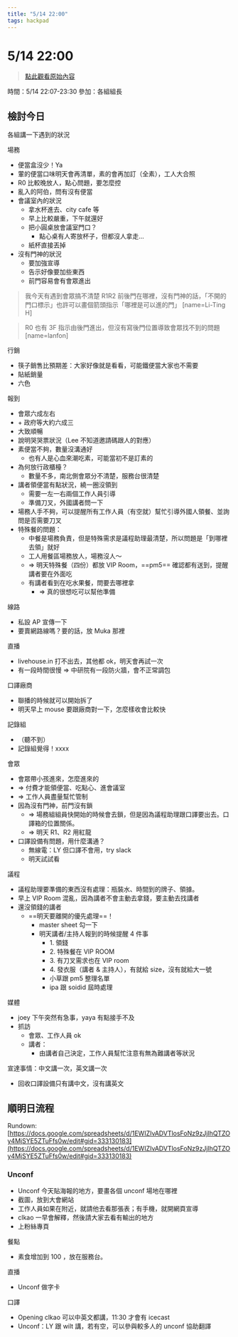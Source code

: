 ```yaml
---
title: "5/14 22:00"
tags: hackpad
---
```


# 5/14 22:00

> [點此觀看原始內容](https://g0v.hackpad.tw/yaPEzFOlqGd)

時間：5/14 22:07-23:30
參加：各組組長

## 檢討今日

各組講一下遇到的狀況

場務
- 便當盒沒少！Ya
- 葷的便當口味明天會再清單，素的會再加訂（全素），工人大合照
- R0 比較晚放人，點心問題，要怎麼控
- 亂入的阿伯，問有沒有便當
- 會議室內的狀況
    - 拿水杯進去、city cafe 等
    - 早上比較嚴重，下午就還好
    - 把小圓桌放會議室門口？
        - 點心桌有人寄放杯子，但都沒人拿走...
    - 紙杯直接丟掉
- 沒有門神的狀況
    - 要加強宣導
    - 告示好像要加些東西
    - 前門容易會有會眾進出
> 我今天有遇到會眾搞不清楚 R1R2 前後門在哪裡，沒有門神的話，「不開的門口標示」也許可以畫個箭頭指示「哪裡是可以進的門」
> [name=Li-Ting H]

> R0 也有 3F 指示由後門進出，但沒有寫後門位置導致會眾找不到的問題
> [name=lanfon]


行銷
- 筷子銷售比預期差：大家好像就是看看，可能鐵便當大家也不需要
- 貼紙銷量
- 六色

報到
- 會眾六成左右
- \+ 政府等大約六成三
- 大致順暢
- 說明哭哭票狀況（Lee 不知道邀請碼跟人的對應）
- 素便當不夠，數量沒溝通好
    - 也有人是心血來潮吃素，可能當初不是訂素的
- 為何放行政櫃檯？
    - 數量不多，南北側會眾分不清楚，服務台很清楚
- 講者領便當有點狀況，繞一圈沒領到
    - 需要一左一右兩個工作人員引導
    - 準備刀叉，外國講者問一下
- 場務人手不夠，可以提醒所有工作人員（有空就）幫忙引導外國人領餐、並詢問是否需要刀叉
- 特殊餐的問題：
    - 中餐是場務負責，但是特殊需求是議程助理最清楚，所以問題是「到哪裡去領」就好
    - 工人用餐區場務放人，場務沒人～
    - =\> 明天特殊餐（四份）都放 VIP Room，==pm5== 確認都有送到，提醒講者要在外面吃
    - 有講者看到在吃水果餐，問要去哪裡拿
        - =\> 真的很想吃可以幫他準備

線路
- 私設 AP 宣傳一下
- 要賣網路線嗎？要的話，放 Muka 那裡

直播
- livehouse.in 打不出去，其他都 ok，明天會再試一次
- 有一段時間很慢 =\> 中研院有一段防火牆，會不正常調包

口譯廠商
- 聯播的時候就可以開始拆了
- 明天早上 mouse 要跟廠商對一下，怎麼樣收會比較快

記錄組
- （聽不到）
- 記錄組覺得！xxxx

會眾
- 會眾帶小孩進來，怎麼進來的
- =\> 付費才能領便當、吃點心、進會議室
- =\> 工作人員盡量幫忙管制
- 因為沒有門神，前門沒有鎖
    - =\> 場務組組員快開始的時候會去鎖，但是因為議程助理跟口譯要出去。口譯箱的位置關係。
    - =\> 明天 R1、R2 用紅龍
- 口譯設備有問題，用什麼溝通？
    - 無線電：LY 但口譯不會用，try slack
    - 明天試試看

議程
- 議程助理要準備的東西沒有處理：瓶裝水、時間到的牌子、領據。
- 早上 VIP Room 混亂，因為講者不會主動去拿錢，要主動去找講者
- 還沒領錢的講者
    - ==明天要離開的優先處理==！
        - master sheet 勾一下
        - 明天講者/主持人報到的時候提醒 4 件事
            - 1\. 領錢
            - 2\. 特殊餐在 VIP ROOM
            - 3\. 有刀叉需求也在 VIP room
            - 4\. 發衣服（講者 & 主持人），有就給 size，沒有就給大一號
            - 小草跟 pm5 整理名單
            - ipa 跟 soidid 屆時處理

媒體
- joey 下午突然有急事，yaya 有點接手不及
- 抓訪
    - 會眾、工作人員 ok
    - 講者：
        - 由講者自己決定，工作人員幫忙注意有無為難講者等狀況


宣達事情：中文講一次，英文講一次
- 回收口譯設備只有講中文，沒有講英文


## 順明日流程

Rundown: [https://docs.google.com/spreadsheets/d/1EWIZIvADVTlosFoNz9zJjIhQTZOy4MjSYE5ZTuFfs0w/edit#gid=333130183](https://docs.google.com/spreadsheets/d/1EWIZIvADVTlosFoNz9zJjIhQTZOy4MjSYE5ZTuFfs0w/edit#gid=333130183)

### Unconf

- Unconf 今天貼海報的地方，要畫各個 unconf 場地在哪裡
- 截圖，放到大會網站
- 工作人員如果在附近，就請他去看那張表；有手機，就開網頁宣導
- clkao 一早會解釋，然後請大家去看有輸出的地方
- 上粉絲專頁

餐點
- 素食增加到 100 ，放在服務台。

直播
- Unconf 做字卡

口譯
- Opening clkao 可以中英文都講，11:30 才會有 icecast
- Unconf：LY 跟 wilt 講，若有空，可以參與較多人的 unconf 協助翻譯


